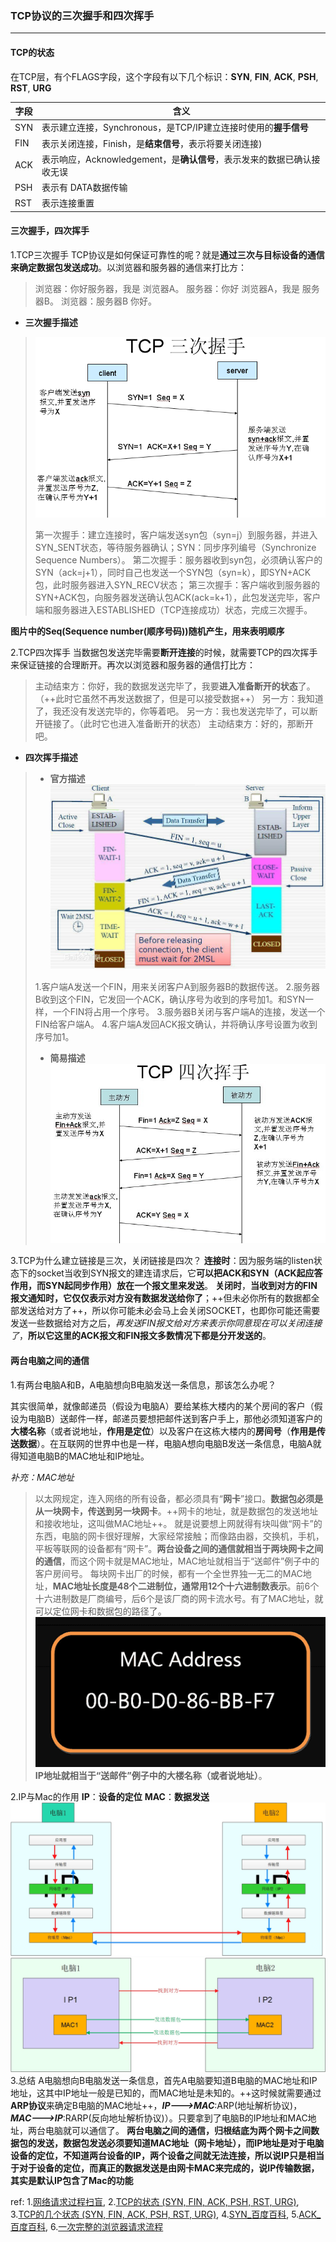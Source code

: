 ### TCP协议的三次握手和四次挥手

***

#### TCP的状态

在TCP层，有个FLAGS字段，这个字段有以下几个标识：**SYN**, **FIN**, **ACK**, **PSH**, **RST**, **URG**

| 字段 | 含义 |
|--------|--------|
|SYN|表示建立连接，Synchronous，是TCP/IP建立连接时使用的**握手信号**|
|FIN|表示关闭连接，Finish，是**结束信号**，表示将要关闭连接) |
|ACK|表示响应，Acknowledgement，是**确认信号**，表示发来的数据已确认接收无误|
|PSH|表示有 DATA数据传输|
|RST|表示连接重置|



#### 三次握手，四次挥手
1.TCP三次握手
TCP协议是如何保证可靠性的呢？就是**通过三次与目标设备的通信来确定数据包发送成功**。以浏览器和服务器的通信来打比方：

>浏览器：你好服务器，我是 浏览器A。
服务器：你好 浏览器A，我是 服务器B。
浏览器：服务器B 你好。

- **三次握手描述**
>![TCP三次握手](../../images/o_n16.png)
>
>第一次握手：建立连接时，客户端发送syn包（syn=j）到服务器，并进入SYN_SENT状态，等待服务器确认；SYN：同步序列编号（Synchronize Sequence Numbers）。
第二次握手：服务器收到syn包，必须确认客户的SYN（ack=j+1），同时自己也发送一个SYN包（syn=k），即SYN+ACK包，此时服务器进入SYN_RECV状态；
第三次握手：客户端收到服务器的SYN+ACK包，向服务器发送确认包ACK(ack=k+1），此包发送完毕，客户端和服务器进入ESTABLISHED（TCP连接成功）状态，完成三次握手。

**图片中的Seq(Sequence number(顺序号码))随机产生，用来表明顺序**

2.TCP四次挥手
当数据包发送完毕需要**断开连接**的时候，就需要TCP的四次挥手来保证链接的合理断开。再次以浏览器和服务器的通信打比方：
>主动结束方：你好，我的数据发送完毕了，我要**进入准备断开的状态**了。（++此时它虽然不再发送数据了，但是可以接受数据++）
>另一方：我知道了，我还没有发送完毕的，你等着吧。
>另一方：我也发送完毕了，可以断开链接了。（此时它也进入准备断开的状态）
>主动结束方：好的，那断开吧。

- **四次挥手描述**
>- **官方描述**
![TCP四次挥手](../../images/o_sicihuishou.jpg)
>
>1.客户端A发送一个FIN，用来关闭客户A到服务器B的数据传送。
2.服务器B收到这个FIN，它发回一个ACK，确认序号为收到的序号加1。和SYN一样，一个FIN将占用一个序号。
3.服务器B关闭与客户端A的连接，发送一个FIN给客户端A。
4.客户端A发回ACK报文确认，并将确认序号设置为收到序号加1。
>
>- **简易描述**
![TCP四次挥手](../../images/o_n17.png)

3.TCP为什么建立链接是三次，关闭链接是四次？
**连接时**：因为服务端的listen状态下的socket当收到SYN报文的建连请求后，它**可以把ACK和SYN（ACK起应答作用，而SYN起同步作用）放在一个报文里来发送**。
**关闭时**，**当收到对方的FIN报文通知时，它仅仅表示对方没有数据发送给你了**；++但未必你所有的数据都全部发送给对方了++，所以你可能未必会马上会关闭SOCKET，也即你可能还需要发送一些数据给对方之后，*再发送FIN报文给对方来表示你同意现在可以关闭连接了*，**所以它这里的ACK报文和FIN报文多数情况下都是分开发送的**。



#### 两台电脑之间的通信
1.有两台电脑A和B，A电脑想向B电脑发送一条信息，那该怎么办呢？

其实很简单，就像邮递员（假设为电脑A）要给某栋大楼内的某个房间的客户（假设为电脑B）送邮件一样，邮递员要想把邮件送到客户手上，那他必须知道客户的**大楼名称**（或者说地址，**作用是定位**）以及客户在这栋大楼内的**房间号**（**作用是传送数据**）。在互联网的世界中也是一样，电脑A想向电脑B发送一条信息，电脑A就得知道电脑B的MAC地址和IP地址。

*补充：MAC地址*

>以太网规定，连入网络的所有设备，都必须具有“**网卡**”接口。**数据包必须是从一块网卡，传送到另一块网卡**。++网卡的地址，就是数据包的发送地址和接收地址，这叫做MAC地址++。
就是说要想上网就得有块叫做“网卡”的东西，电脑的网卡很好理解，大家经常接触；而像路由器，交换机，手机，平板等联网的设备都有“网卡”。**两台设备之间的通信就相当于两块网卡之间的通信**，而这个网卡就是MAC地址，MAC地址就相当于“送邮件”例子中的客户房间号。
每块网卡出厂的时候，都有一个全世界独一无二的MAC地址，**MAC地址长度是48个二进制位，通常用12个十六进制数表示**。前6个十六进制数是厂商编号，后6个是该厂商的网卡流水号。有了MAC地址，就可以定位网卡和数据包的路径了。
![MAC地址图片](../../images/o_macaddr.png)
**IP地址就相当于“送邮件”例子中的大楼名称（或者说地址）**。

2.IP与Mac的作用
**IP**：**设备的定位**
**MAC**：**数据发送**
![o_通信1](../../images/o_通信1.jpg)
![o_通信2](../../images/o_通信2.jpg)
3.总结
A电脑想向B电脑发送一条信息，首先A电脑要知道B电脑的MAC地址和IP地址，这其中IP地址一般是已知的，而MAC地址是未知的。++这时候就需要通过**ARP协议**来确定B电脑的MAC地址++，***IP--->MAC***:ARP(地址解析协议)，***MAC--->IP***:RARP(反向地址解析协议)）。只要拿到了电脑B的IP地址和MAC地址，两台电脑就可以通信了。
**两台电脑之间的通信，归根结底为两个网卡之间数据包的发送，数据包发送必须要知道MAC地址（网卡地址），而IP地址是对于电脑设备的定位，不知道两台设备的IP，两个设备之间就无法连接，所以说IP只是相当于对于设备的定位，而真正的数据发送是由网卡MAC来完成的，说IP传输数据，其实是默认IP包含了Mac的功能**

ref:
1.[网络请求过程扫盲](http://www.jianshu.com/p/8a40f99da882), 2.[TCP的状态 (SYN, FIN, ACK, PSH, RST, URG)](http://www.cnblogs.com/azraelly/archive/2012/12/25/2832393.html), 3.[TCP的几个状态 (SYN, FIN, ACK, PSH, RST, URG)](http://www.yunsec.net/a/school/wlcs/agreement/2012/0317/10262.html), 4.[SYN_百度百科](https://baike.baidu.com/item/SYN), 5.[ACK_百度百科](https://baike.baidu.com/item/ACK), 6.[一次完整的浏览器请求流程](http://www.jianshu.com/p/fbe0e9fa45a6)


